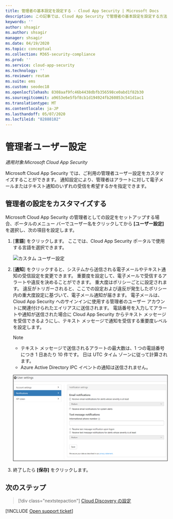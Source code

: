 ```yaml
---
title: 管理者の基本設定を設定する - Cloud App Security | Microsoft Docs
description: この記事では、Cloud App Security で管理者の基本設定を設定する方法について説明します。
keywords: ''
author: shsagir
ms.author: shsagir
manager: shsagir
ms.date: 04/19/2020
ms.topic: conceptual
ms.collection: M365-security-compliance
ms.prod: ''
ms.service: cloud-app-security
ms.technology: ''
ms.reviewer: reutam
ms.suite: ems
ms.custom: seodec18
ms.openlocfilehash: 8308aaf9fc46b4438dbfb356598ce0abd1f82b30
ms.sourcegitcommit: a9653e6e5fbf8cb1d194924fb260853c541d1ac1
ms.translationtype: MT
ms.contentlocale: ja-JP
ms.lasthandoff: 05/07/2020
ms.locfileid: "82888102"
---
```

# <a name="admin-user-settings"></a>管理者ユーザー設定

*適用対象:Microsoft Cloud App Security*

Microsoft Cloud App Security では、ご利用の管理者ユーザー設定をカスタマイズすることができます。 通知設定により、管理者はアラートに対して電子メールまたはテキスト通知のいずれの受信を希望するかを指定できます。

## <a name="customize-your-admin-settings"></a><a name="Adminsettings"></a>管理者の設定をカスタマイズする

Microsoft Cloud App Security の管理者としての設定をセットアップする場合、ポータルのメニュー バーでユーザー名をクリックしてから **[ユーザー設定]** を選択し、次の項目を設定します。

1. [**言語**] をクリックします。 ここでは、Cloud App Security ポータルで使用する言語を選択できます。

    ![カスタム ユーザー設定](media/custom-language-settings.png)

2. [**通知**] をクリックすると、システムから送信される電子メールやテキスト通知の受信設定を変更できます。 重要度を設定して、電子メールで受信するアラートや違反を決めることができます。 重大度はポリシーごとに設定されます。 違反がトリガーされると、ここでの設定および違反が発生したポリシー内の重大度設定に基づいて、電子メール通知が届きます。 電子メールは、Cloud App Security へのサインインに使用する管理者のユーザー アカウントに関連付けられたエイリアスに送信されます。 電話番号を入力してアラートや通知が送信された場合に Cloud App Security からテキスト メッセージを受信できるようにし、テキスト メッセージで通知を受信する重要度レベルを設定します。

    > [!NOTE]
    >
    > - テキスト メッセージで送信されるアラートの最大数は、1 つの電話番号につき 1 日あたり 10 件です。 日は UTC タイム ゾーンに従って計算されます。
    > - Azure Active Directory IPC イベントの通知は送信されません。

    ![通知設定](media/notification-settings.png)

3. 終了したら **[保存]** をクリックします。

## <a name="next-steps"></a>次のステップ

> [!div class="nextstepaction"]
> [Cloud Discovery の設定](set-up-cloud-discovery.md)

[!INCLUDE [Open support ticket](includes/support.md)]
